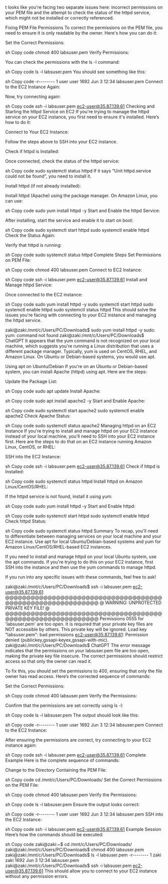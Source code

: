 t looks like you're facing two separate issues here: incorrect permissions on your PEM file and the attempt to check the status of the httpd service, which might not be installed or correctly referenced.

Fixing PEM File Permissions
To correct the permissions on the PEM file, you need to ensure it is only readable by the owner. Here's how you can do it:

Set the Correct Permissions:

sh
Copy code
chmod 400 labsuser.pem
Verify Permissions:

You can check the permissions with the ls -l command:

sh
Copy code
ls -l labsuser.pem
You should see something like this:

sh
Copy code
-r-------- 1 user user 1692 Jun 3 12:34 labsuser.pem
Connect to the EC2 Instance Again:

Now, try connecting again:

sh
Copy code
ssh -i labsuser.pem ec2-user@35.87.139.61
Checking and Starting the httpd Service on EC2
If you're trying to manage the httpd service on your EC2 instance, you first need to ensure it's installed. Here’s how to do it:

Connect to Your EC2 Instance:

Follow the steps above to SSH into your EC2 instance.

Check if httpd is Installed:

Once connected, check the status of the httpd service:

sh
Copy code
sudo systemctl status httpd
If it says "Unit httpd.service could not be found", you need to install it.

Install httpd (if not already installed):

Install httpd (Apache) using the package manager. On Amazon Linux, you can use:

sh
Copy code
sudo yum install httpd -y
Start and Enable the httpd Service:

After installing, start the service and enable it to start on boot:

sh
Copy code
sudo systemctl start httpd
sudo systemctl enable httpd
Check the Status Again:

Verify that httpd is running:

sh
Copy code
sudo systemctl status httpd
Complete Steps
Set Permissions on PEM File:

sh
Copy code
chmod 400 labsuser.pem
Connect to EC2 Instance:

sh
Copy code
ssh -i labsuser.pem ec2-user@35.87.139.61
Install and Manage httpd Service:

Once connected to the EC2 instance:

sh
Copy code
sudo yum install httpd -y
sudo systemctl start httpd
sudo systemctl enable httpd
sudo systemctl status httpd
This should solve the issues you're facing with connecting to your EC2 instance and managing the httpd service.





zaki@zaki:/mnt/c/Users/PC/Downloads$ sudo yum install httpd -y
sudo: yum: command not found
zaki@zaki:/mnt/c/Users/PC/Downloads$
ChatGPT
It appears that the yum command is not recognized on your local machine, which suggests you're running a Linux distribution that uses a different package manager. Typically, yum is used on CentOS, RHEL, and Amazon Linux. On Ubuntu or Debian-based systems, you would use apt.

Using apt on Ubuntu/Debian
If you're on an Ubuntu or Debian-based system, you can install Apache (httpd) using apt. Here are the steps:

Update the Package List:

sh
Copy code
sudo apt update
Install Apache:

sh
Copy code
sudo apt install apache2 -y
Start and Enable Apache:

sh
Copy code
sudo systemctl start apache2
sudo systemctl enable apache2
Check Apache Status:

sh
Copy code
sudo systemctl status apache2
Managing httpd on an EC2 Instance
If you're trying to install and manage httpd on your EC2 instance instead of your local machine, you'll need to SSH into your EC2 instance first. Here are the steps to do that on an EC2 instance running Amazon Linux, CentOS, or RHEL:

SSH into the EC2 Instance:

sh
Copy code
ssh -i labsuser.pem ec2-user@35.87.139.61
Check if httpd is Installed:

sh
Copy code
sudo systemctl status httpd
Install httpd on Amazon Linux/CentOS/RHEL:

If the httpd service is not found, install it using yum:

sh
Copy code
sudo yum install httpd -y
Start and Enable httpd:

sh
Copy code
sudo systemctl start httpd
sudo systemctl enable httpd
Check httpd Status:

sh
Copy code
sudo systemctl status httpd
Summary
To recap, you'll need to differentiate between managing services on your local machine and your EC2 instance. Use apt for local Ubuntu/Debian-based systems and yum for Amazon Linux/CentOS/RHEL-based EC2 instances.

If you need to install and manage httpd on your local Ubuntu system, use the apt commands. If you're trying to do this on your EC2 instance, first SSH into the instance and then use the yum commands to manage httpd.

If you run into any specific issues with these commands, feel free to ask!

zaki@zaki:/mnt/c/Users/PC/Downloads$ ssh -i labsuser.pem ec2-user@35.87.139.61
@@@@@@@@@@@@@@@@@@@@@@@@@@@@@@@@@@@@@@@@@@@@@@@@@@@@@@@@@@@
@         WARNING: UNPROTECTED PRIVATE KEY FILE!          @
@@@@@@@@@@@@@@@@@@@@@@@@@@@@@@@@@@@@@@@@@@@@@@@@@@@@@@@@@@@
Permissions 0555 for 'labsuser.pem' are too open.
It is required that your private key files are NOT accessible by others.
This private key will be ignored.
Load key "labsuser.pem": bad permissions
ec2-user@35.87.139.61: Permission denied (publickey,gssapi-keyex,gssapi-with-mic).
zaki@zaki:/mnt/c/Users/PC/Downloads$
ChatGPT
The error message indicates that the permissions on your labsuser.pem file are too open, making the private key file insecure. The correct permissions should restrict access so that only the owner can read it.

To fix this, you should set the permissions to 400, ensuring that only the file owner has read access. Here’s the corrected sequence of commands:

Set the Correct Permissions:

sh
Copy code
chmod 400 labsuser.pem
Verify the Permissions:

Confirm that the permissions are set correctly using ls -l:

sh
Copy code
ls -l labsuser.pem
The output should look like this:

sh
Copy code
-r-------- 1 user user 1692 Jun 3 12:34 labsuser.pem
Connect to the EC2 Instance:

After ensuring the permissions are correct, try connecting to your EC2 instance again:

sh
Copy code
ssh -i labsuser.pem ec2-user@35.87.139.61
Complete Example
Here is the complete sequence of commands:

Change to the Directory Containing the PEM File:

sh
Copy code
cd /mnt/c/Users/PC/Downloads/
Set the Correct Permissions on the PEM File:

sh
Copy code
chmod 400 labsuser.pem
Verify the Permissions:

sh
Copy code
ls -l labsuser.pem
Ensure the output looks correct:

sh
Copy code
-r-------- 1 user user 1692 Jun 3 12:34 labsuser.pem
SSH into the EC2 Instance:

sh
Copy code
ssh -i labsuser.pem ec2-user@35.87.139.61
Example Session
Here’s how the commands should be executed:

sh
Copy code
zaki@zaki:~$ cd /mnt/c/Users/PC/Downloads/
zaki@zaki:/mnt/c/Users/PC/Downloads$ chmod 400 labsuser.pem
zaki@zaki:/mnt/c/Users/PC/Downloads$ ls -l labsuser.pem
-r-------- 1 zaki zaki 1692 Jun 3 12:34 labsuser.pem
zaki@zaki:/mnt/c/Users/PC/Downloads$ ssh -i labsuser.pem ec2-user@35.87.139.61
This should allow you to connect to your EC2 instance without any permission errors.